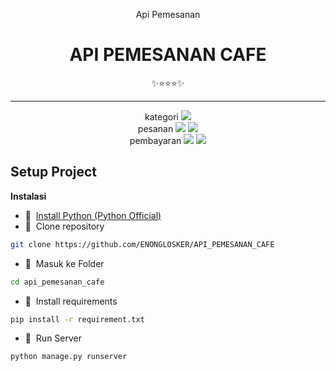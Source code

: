 <div class="" align="center">
    <p>Api Pemesanan</p>
    <h1>API PEMESANAN CAFE</h1>
    <span>✨⭐⭐⭐✨</span>
    <hr>
    kategori
    <img src="api_kategori.png"/>
    <br>
    pesanan
    <img src="api_pesanan01.png"/>
    <img src="api_pesanan02.png"/>
    <br>
    pembayaran
    <img src="api_pembayaran02.png"/>
    <img src="api_pembayaran02.png"/>
    <br>
</div>

## Setup Project

<strong>Instalasi</strong>

- 📍&nbsp;&nbsp;[Install Python (Python Official)](https://www.python.org/)
- 📗&nbsp;&nbsp;Clone repository
```bash
git clone https://github.com/ENONGLOSKER/API_PEMESANAN_CAFE
```

- 📁&nbsp;&nbsp;Masuk ke Folder
```bash
cd api_pemesanan_cafe
```
- 📁&nbsp;&nbsp;Install requirements
```bash
pip install -r requirement.txt
```
- 📁&nbsp;&nbsp;Run Server
```bash
python manage.py runserver
```
<br>